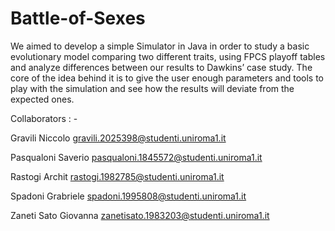 # Battle-of-Sexes


We aimed to develop a simple Simulator in Java in order to study a basic evolutionary model comparing two different traits, 
using FPCS playoff tables and analyze differences between our results to Dawkins’ case study.
The core of the idea behind it is to give the user enough parameters and tools to play with the simulation and see how the results will deviate from the expected ones.



Collaborators : -

Gravili Niccolo
gravili.2025398@studenti.uniroma1.it

Pasqualoni Saverio
pasqualoni.1845572@studenti.uniroma1.it

Rastogi Archit
rastogi.1982785@studenti.uniroma1.it

Spadoni Grabriele
spadoni.1995808@studenti.uniroma1.it

Zaneti Sato Giovanna
zanetisato.1983203@studenti.uniroma1.it
